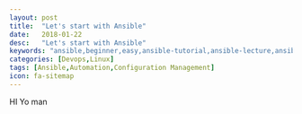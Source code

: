```yaml
---
layout: post
title:  "Let's start with Ansible"
date:   2018-01-22
desc:   "Let's start with Ansible"
keywords: "ansible,beginner,easy,ansible-tutorial,ansible-lecture,ansible-for-beginner,akshay,akshay-siwal,siwal,adobe,radcom,orange,automation,ansible-blog,ansible-tutorial"
categories: [Devops,Linux]
tags: [Ansible,Automation,Configuration Management]
icon: fa-sitemap
---
```


HI
Yo man
